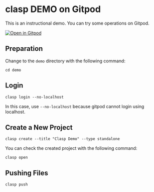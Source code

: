 # clasp DEMO on Gitpod

This is an instructional demo.
You can try some operations on Gitpod.

[![Open in Gitpod](https://gitpod.io/button/open-in-gitpod.svg)](https://gitpod.io/#https://github.com/google/clasp/blob/master/demo/)

## Preparation

Change to the `demo` directory with the following command:

```shell
cd demo
```

## Login

```shell
clasp login --no-localhost
```

In this case, use `--no-localhost` because gitpod cannot login using localhost.

## Create a New Project

```shell
clasp create --title "Clasp Demo" --type standalone
```

You can check the created project with the following command:

```shell
clasp open
```

## Pushing Files

```shell
clasp push
```
